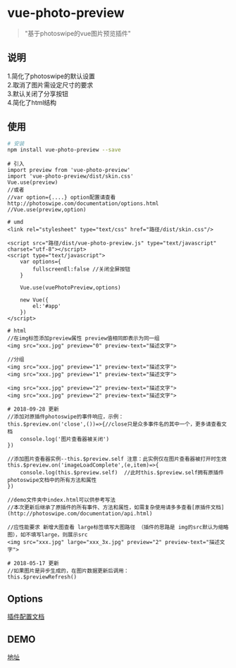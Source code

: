 # vue-photo-preview

> \"基于photoswipe的vue图片预览插件\"

## 说明
1.简化了photoswipe的默认设置    
2.取消了图片需设定尺寸的要求    
3.默认关闭了分享按钮   
4.简化了html结构   

## 使用
``` bash
# 安装
npm install vue-photo-preview --save
```
```
# 引入
import preview from 'vue-photo-preview'
import 'vue-photo-preview/dist/skin.css'
Vue.use(preview)
//或者 
//var option={....} option配置请查看 http://photoswipe.com/documentation/options.html
//Vue.use(preview,option)
```
```
# umd
<link rel="stylesheet" type="text/css" href="路径/dist/skin.css"/>

<script src="路径/dist/vue-photo-preview.js" type="text/javascript" charset="utf-8"></script>
<script type="text/javascript">
	var options={
		fullscreenEl:false //关闭全屏按钮
	}
	
	Vue.use(vuePhotoPreview,options)
	
	new Vue({
		el:'#app'
	})
</script>
```
```
# html
//在img标签添加preview属性 preview值相同即表示为同一组
<img src="xxx.jpg" preview="0" preview-text="描述文字">

//分组
<img src="xxx.jpg" preview="1" preview-text="描述文字">
<img src="xxx.jpg" preview="1" preview-text="描述文字">

<img src="xxx.jpg" preview="2" preview-text="描述文字">
<img src="xxx.jpg" preview="2" preview-text="描述文字">
```

```
# 2018-09-28 更新
//添加对原插件photoswipe的事件响应，示例：
this.$preview.on('close',())=>{//close只是众多事件名的其中一个，更多请查看文档
	console.log('图片查看器被关闭')
})

//添加图片查看器实例--this.$preview.self 注意：此实例仅在图片查看器被打开时生效
this.$preview.on('imageLoadComplete',(e,item)=>{
	console.log(this.$preview.self)  //此时this.$preview.self拥有原插件photoswipe文档中的所有方法和属性
})

//demo文件夹中index.html可以供参考写法
//本次更新后继承了原插件的所有事件、方法和属性，如需复杂使用请多多查看[原插件文档](http://photoswipe.com/documentation/api.html) 

//应性能要求 新增大图查看 large标签填写大图路径 （插件的思路是 img的src默认为缩略图），如不填写large，则展示src
<img src="xxx.jpg" large="xxx_3x.jpg" preview="2" preview-text="描述文字">
```
```
# 2018-05-17 更新
//如果图片是异步生成的，在图片数据更新后调用：
this.$previewRefresh()
```


## Options   
[插件配置文档](http://photoswipe.com/documentation/options.html) 

## DEMO   
[地址](https://826327700.github.io/vue-photo-preview/demo/)  

